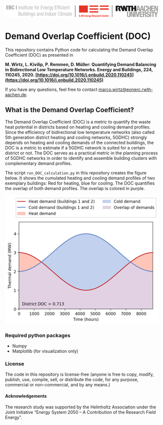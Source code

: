 ![E.ON EBC RWTH Aachen University](./images/ebc_logo.png)

# Demand Overlap Coefficient (DOC)
This repository contains Python code for calculating the Demand Overlap Coefficient (DOC) as presented in

**M. Wirtz, L. Kivilip, P. Remmen, D. Müller: Quantifying Demand Balancing in Bidirectional Low Temperature Networks. Energy and Buildings, 224, 110245, 2020.
[https://doi.org/10.1016/j.enbuild.2020.110245](https://doi.org/10.1016/j.enbuild.2020.110245)**

If you have any questions, feel free to contact [marco.wirtz@eonerc.rwth-aachen.de](mailto:marco.wirtz@eonerc.rwth-aachen.de).

## What is the Demand Overlap Coefficient?
The Demand Overlap Coefficient (DOC) is a metric to quantify the waste heat potential in districts based on heating and cooling demand profiles. Since the efficiency of bidirectional low temperature networks (also called 5th generation district heating and cooling networks, 5GDHC) strongly depends on heating and cooling demands of the connected buildings, the DOC is a metric to estimate if a 5GDHC network is suited for a certain district or not. The DOC serves as a practical metric in the planning process of 5GDHC networks in order to identify and assemble building clusters with complementary demand profiles.

The script ```run_DOC_calculation.py``` in this repository creates the figure below. It shows the cumulated heating and cooling demand profiles of two exemplary buildings: Red for heating, blue for cooling. The DOC quantifies the overlap of both demand profiles. The overlap is colored in purple.

![E.ON EBC RWTH Aachen University](./images/DOC_visualization.png)

### Required python packages
 - Numpy 
 - Matplotlib (for visualization only) 

### License
The code in this repository is license-free (anyone is free to copy, modify, publish, use, compile, sell, or distribute the code, for any purpose, commercial or non-commercial, and by any means.)

#### Acknowledgements
The  research study was  supported  by  the  Helmholtz  Association  under  the  Joint  Initiative  “Energy System 2050 – A Contribution of the Research Field Energy”.